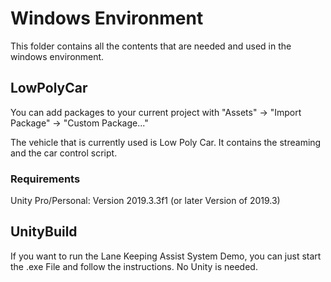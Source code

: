 # Windows Environment

This folder contains all the contents that are needed and used in the windows environment.

## LowPolyCar

You can add packages to your current project with 
"Assets" -> "Import Package" -> "Custom Package..."

The vehicle that is currently used is Low Poly Car.
It contains the streaming and the car control script.

### Requirements

Unity Pro/Personal: Version 2019.3.3f1 (or later Version of 2019.3)

## UnityBuild

If you want to run the Lane Keeping Assist System Demo, you can just start
the .exe File and follow the instructions. No Unity is needed.
